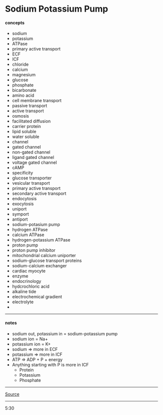 # Sodium Potassium Pump

#### concepts

- sodium
- potassium
- ATPase
- primary active transport
- ECF
- ICF
- chloride
- calcium
- magnesium
- glucose
- phosphate
- bicarbonate
- amino acid
- cell membrane transport
- passive transport
- active transport
- osmosis
- facilitated diffusion
- carrier protein
- lipid soluble
- water soluble
- channel
- gated channel
- non-gated channel
- ligand gated channel
- voltage gated channel
- cAMP
- specificity
- glucose transporter
- vesicular transport
- primary active transport
- secondary active transport
- endocytosis
- exocytosis
- uniport
- symport
- antiport
- sodium-potasium pump
- hydrogen ATPase
- calcium ATPase
- hydrogen-potassium ATPase
- proton pump
- proton pump inhibitor
- mitochondrial calcium uniporter
- sodium-glucose transport proteins
- sodium-calcium exchanger
- cardiac myocyte
- enzyme
- endocrinology
- hydcrochloric acid
- alkaline tide
- electrochemical gradient
- electrolyte
- 

---

#### notes

- sodium out, potassium in = sodium-potassium pump
- sodium ion = Na+
- potassium ion = K+
- sodium => more in ECF
- potassium => more in ICF
- ATP => ADP + P + energy
- Anything starting with P is more in ICF
    - Protein
    - Potassium
    - Phosphate

---

[Source]()

---

5:30